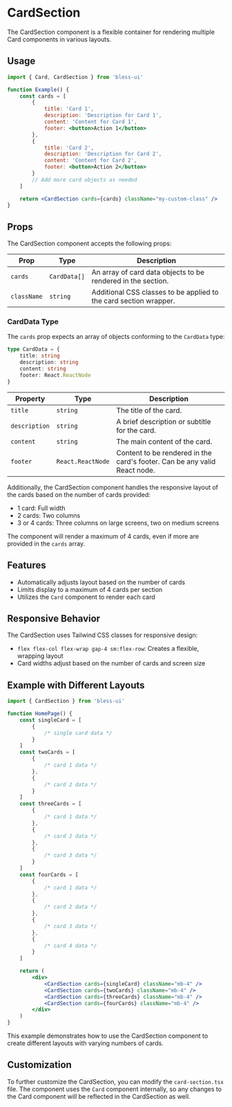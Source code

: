 # CardSection

The CardSection component is a flexible container for rendering multiple Card components in various layouts.

## Usage

```jsx
import { Card, CardSection } from 'bless-ui'

function Example() {
	const cards = [
		{
			title: 'Card 1',
			description: 'Description for Card 1',
			content: 'Content for Card 1',
			footer: <button>Action 1</button>
		},
		{
			title: 'Card 2',
			description: 'Description for Card 2',
			content: 'Content for Card 2',
			footer: <button>Action 2</button>
		}
		// Add more card objects as needed
	]

	return <CardSection cards={cards} className="my-custom-class" />
}
```

## Props

The CardSection component accepts the following props:

| Prop        | Type         | Description                                                       |
| ----------- | ------------ | ----------------------------------------------------------------- |
| `cards`     | `CardData[]` | An array of card data objects to be rendered in the section.      |
| `className` | `string`     | Additional CSS classes to be applied to the card section wrapper. |

### CardData Type

The `cards` prop expects an array of objects conforming to the `CardData` type:

```typescript
type CardData = {
	title: string
	description: string
	content: string
	footer: React.ReactNode
}
```

| Property      | Type              | Description                                                               |
| ------------- | ----------------- | ------------------------------------------------------------------------- |
| `title`       | `string`          | The title of the card.                                                    |
| `description` | `string`          | A brief description or subtitle for the card.                             |
| `content`     | `string`          | The main content of the card.                                             |
| `footer`      | `React.ReactNode` | Content to be rendered in the card's footer. Can be any valid React node. |

Additionally, the CardSection component handles the responsive layout of the cards based on the number of cards provided:

- 1 card: Full width
- 2 cards: Two columns
- 3 or 4 cards: Three columns on large screens, two on medium screens

The component will render a maximum of 4 cards, even if more are provided in the `cards` array.

## Features

- Automatically adjusts layout based on the number of cards
- Limits display to a maximum of 4 cards per section
- Utilizes the `Card` component to render each card

## Responsive Behavior

The CardSection uses Tailwind CSS classes for responsive design:

- `flex flex-col flex-wrap gap-4 sm:flex-row`: Creates a flexible, wrapping layout
- Card widths adjust based on the number of cards and screen size

## Example with Different Layouts

```jsx
import { CardSection } from 'bless-ui'

function HomePage() {
	const singleCard = [
		{
			/* single card data */
		}
	]
	const twoCards = [
		{
			/* card 1 data */
		},
		{
			/* card 2 data */
		}
	]
	const threeCards = [
		{
			/* card 1 data */
		},
		{
			/* card 2 data */
		},
		{
			/* card 3 data */
		}
	]
	const fourCards = [
		{
			/* card 1 data */
		},
		{
			/* card 2 data */
		},
		{
			/* card 3 data */
		},
		{
			/* card 4 data */
		}
	]

	return (
		<div>
			<CardSection cards={singleCard} className="mb-4" />
			<CardSection cards={twoCards} className="mb-4" />
			<CardSection cards={threeCards} className="mb-4" />
			<CardSection cards={fourCards} className="mb-4" />
		</div>
	)
}
```

This example demonstrates how to use the CardSection component to create different layouts with varying numbers of cards.

## Customization

To further customize the CardSection, you can modify the `card-section.tsx` file. The component uses the `Card` component internally, so any changes to the Card component will be reflected in the CardSection as well.
